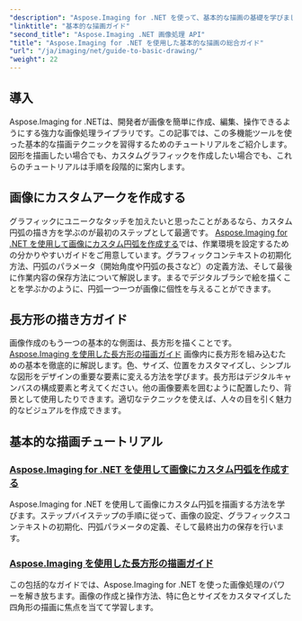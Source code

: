 ```yaml
---
"description": "Aspose.Imaging for .NET を使って、基本的な描画の基礎を学びましょう。このステップバイステップのチュートリアルでは、図形の作成、変形の適用、画像の扱いなど、基本的な概念を網羅しています。"
"linktitle": "基本的な描画ガイド"
"second_title": "Aspose.Imaging .NET 画像処理 API"
"title": "Aspose.Imaging for .NET を使用した基本的な描画の総合ガイド"
"url": "/ja/imaging/net/guide-to-basic-drawing/"
"weight": 22
---
```


## 導入

Aspose.Imaging for .NETは、開発者が画像を簡単に作成、編集、操作できるようにする強力な画像処理ライブラリです。この記事では、この多機能ツールを使った基本的な描画テクニックを習得するためのチュートリアルをご紹介します。図形を描画したい場合でも、カスタムグラフィックを作成したい場合でも、これらのチュートリアルは手順を段階的に案内します。

## 画像にカスタムアークを作成する

グラフィックにユニークなタッチを加えたいと思ったことがあるなら、カスタム円弧の描き方を学ぶのが最初のステップとして最適です。 [Aspose.Imaging for .NET を使用して画像にカスタム円弧を作成する](./create-custom-arc-in-images/)では、作業環境を設定するための分かりやすいガイドをご用意しています。グラフィックコンテキストの初期化方法、円弧のパラメータ（開始角度や円弧の長さなど）の定義方法、そして最後に作業内容の保存方法について解説します。まるでデジタルブラシで絵を描くことを学ぶかのように、円弧一つ一つが画像に個性を与えることができます。

## 長方形の描き方ガイド

画像作成のもう一つの基本的な側面は、長方形を描くことです。 [Aspose.Imaging を使用した長方形の描画ガイド](./guide-to-drawing-rectangle/) 画像内に長方形を組み込むための基本を徹底的に解説します。色、サイズ、位置をカスタマイズし、シンプルな図形をデザインの重要な要素に変える方法を学びます。長方形はデジタルキャンバスの構成要素と考えてください。他の画像要素を囲むように配置したり、背景として使用したりできます。適切なテクニックを使えば、人々の目を引く魅力的なビジュアルを作成できます。

## 基本的な描画チュートリアル
### [Aspose.Imaging for .NET を使用して画像にカスタム円弧を作成する](./create-custom-arc-in-images/)
Aspose.Imaging for .NET を使用して画像にカスタム円弧を描画する方法を学びます。ステップバイステップの手順に従って、画像の設定、グラフィックスコンテキストの初期化、円弧パラメータの定義、そして最終出力の保存を行います。
### [Aspose.Imaging を使用した長方形の描画ガイド](./guide-to-drawing-rectangle/)
この包括的なガイドでは、Aspose.Imaging for .NET を使った画像処理のパワーを解き放ちます。画像の作成と操作方法、特に色とサイズをカスタマイズした四角形の描画に焦点を当てて学習します。